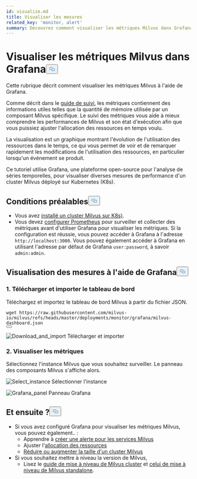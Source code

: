 ```yaml
---
id: visualize.md
title: Visualiser les mesures
related_key: 'monitor, alert'
summary: Découvrez comment visualiser les métriques Milvus dans Grafana.
---
```

<h1 id="Visualize-Milvus-Metrics-in-Grafana" class="common-anchor-header">Visualiser les métriques Milvus dans Grafana<button data-href="#Visualize-Milvus-Metrics-in-Grafana" class="anchor-icon" translate="no">
      <svg translate="no"
        aria-hidden="true"
        focusable="false"
        height="20"
        version="1.1"
        viewBox="0 0 16 16"
        width="16"
      >
        <path
          fill="#0092E4"
          fill-rule="evenodd"
          d="M4 9h1v1H4c-1.5 0-3-1.69-3-3.5S2.55 3 4 3h4c1.45 0 3 1.69 3 3.5 0 1.41-.91 2.72-2 3.25V8.59c.58-.45 1-1.27 1-2.09C10 5.22 8.98 4 8 4H4c-.98 0-2 1.22-2 2.5S3 9 4 9zm9-3h-1v1h1c1 0 2 1.22 2 2.5S13.98 12 13 12H9c-.98 0-2-1.22-2-2.5 0-.83.42-1.64 1-2.09V6.25c-1.09.53-2 1.84-2 3.25C6 11.31 7.55 13 9 13h4c1.45 0 3-1.69 3-3.5S14.5 6 13 6z"
        ></path>
      </svg>
    </button></h1><p>Cette rubrique décrit comment visualiser les métriques Milvus à l'aide de Grafana.</p>
<p>Comme décrit dans le <a href="/docs/fr/monitor.md">guide de suivi</a>, les métriques contiennent des informations utiles telles que la quantité de mémoire utilisée par un composant Milvus spécifique. Le suivi des métriques vous aide à mieux comprendre les performances de Milvus et son état d'exécution afin que vous puissiez ajuster l'allocation des ressources en temps voulu.</p>
<p>La visualisation est un graphique montrant l'évolution de l'utilisation des ressources dans le temps, ce qui vous permet de voir et de remarquer rapidement les modifications de l'utilisation des ressources, en particulier lorsqu'un événement se produit.</p>
<p>Ce tutoriel utilise Grafana, une plateforme open-source pour l'analyse de séries temporelles, pour visualiser diverses mesures de performance d'un cluster Milvus déployé sur Kubernetes (K8s).</p>
<h2 id="Prerequisites" class="common-anchor-header">Conditions préalables<button data-href="#Prerequisites" class="anchor-icon" translate="no">
      <svg translate="no"
        aria-hidden="true"
        focusable="false"
        height="20"
        version="1.1"
        viewBox="0 0 16 16"
        width="16"
      >
        <path
          fill="#0092E4"
          fill-rule="evenodd"
          d="M4 9h1v1H4c-1.5 0-3-1.69-3-3.5S2.55 3 4 3h4c1.45 0 3 1.69 3 3.5 0 1.41-.91 2.72-2 3.25V8.59c.58-.45 1-1.27 1-2.09C10 5.22 8.98 4 8 4H4c-.98 0-2 1.22-2 2.5S3 9 4 9zm9-3h-1v1h1c1 0 2 1.22 2 2.5S13.98 12 13 12H9c-.98 0-2-1.22-2-2.5 0-.83.42-1.64 1-2.09V6.25c-1.09.53-2 1.84-2 3.25C6 11.31 7.55 13 9 13h4c1.45 0 3-1.69 3-3.5S14.5 6 13 6z"
        ></path>
      </svg>
    </button></h2><ul>
<li>Vous avez <a href="/docs/fr/install_cluster-helm.md">installé un cluster Milvus sur K8s)</a>.</li>
<li>Vous devez <a href="/docs/fr/monitor.md">configurer Prometheus</a> pour surveiller et collecter des métriques avant d'utiliser Grafana pour visualiser les métriques. Si la configuration est réussie, vous pouvez accéder à Grafana à l'adresse <code translate="no">http://localhost:3000</code>. Vous pouvez également accéder à Grafana en utilisant l'adresse par défaut de Grafana <code translate="no">user:password</code>, à savoir <code translate="no">admin:admin</code>.</li>
</ul>
<h2 id="Visualize-metrics-using-Grafana" class="common-anchor-header">Visualisation des mesures à l'aide de Grafana<button data-href="#Visualize-metrics-using-Grafana" class="anchor-icon" translate="no">
      <svg translate="no"
        aria-hidden="true"
        focusable="false"
        height="20"
        version="1.1"
        viewBox="0 0 16 16"
        width="16"
      >
        <path
          fill="#0092E4"
          fill-rule="evenodd"
          d="M4 9h1v1H4c-1.5 0-3-1.69-3-3.5S2.55 3 4 3h4c1.45 0 3 1.69 3 3.5 0 1.41-.91 2.72-2 3.25V8.59c.58-.45 1-1.27 1-2.09C10 5.22 8.98 4 8 4H4c-.98 0-2 1.22-2 2.5S3 9 4 9zm9-3h-1v1h1c1 0 2 1.22 2 2.5S13.98 12 13 12H9c-.98 0-2-1.22-2-2.5 0-.83.42-1.64 1-2.09V6.25c-1.09.53-2 1.84-2 3.25C6 11.31 7.55 13 9 13h4c1.45 0 3-1.69 3-3.5S14.5 6 13 6z"
        ></path>
      </svg>
    </button></h2><h3 id="1-Download-and-import-dashboard" class="common-anchor-header">1. Télécharger et importer le tableau de bord</h3><p>Téléchargez et importez le tableau de bord Milvus à partir du fichier JSON.</p>
<pre><code translate="no"><span class="hljs-attribute">wget</span> https://raw.githubusercontent.com/milvus-io/milvus/refs/heads/master/deployments/monitor/grafana/milvus-dashboard.json
<button class="copy-code-btn"></button></code></pre>
<p>
  
   <span class="img-wrapper"> <img translate="no" src="/docs/v2.6.x/assets/import_dashboard.png" alt="Download_and_import" class="doc-image" id="download_and_import" />
   </span> <span class="img-wrapper"> <span>Télécharger et importer</span> </span></p>
<h3 id="2-View-metrics" class="common-anchor-header">2. Visualiser les métriques</h3><p>Sélectionnez l'instance Milvus que vous souhaitez surveiller. Le panneau des composants Milvus s'affiche alors.</p>
<p>
  
   <span class="img-wrapper"> <img translate="no" src="/docs/v2.6.x/assets/grafana_select.png" alt="Select_instance" class="doc-image" id="select_instance" />
   </span> <span class="img-wrapper"> <span>Sélectionner l'instance</span> </span></p>
<p>
  
   <span class="img-wrapper"> <img translate="no" src="/docs/v2.6.x/assets/grafana_panel.png" alt="Grafana_panel" class="doc-image" id="grafana_panel" />
   </span> <span class="img-wrapper"> <span>Panneau Grafana</span> </span></p>
<h2 id="Whats-next" class="common-anchor-header">Et ensuite ?<button data-href="#Whats-next" class="anchor-icon" translate="no">
      <svg translate="no"
        aria-hidden="true"
        focusable="false"
        height="20"
        version="1.1"
        viewBox="0 0 16 16"
        width="16"
      >
        <path
          fill="#0092E4"
          fill-rule="evenodd"
          d="M4 9h1v1H4c-1.5 0-3-1.69-3-3.5S2.55 3 4 3h4c1.45 0 3 1.69 3 3.5 0 1.41-.91 2.72-2 3.25V8.59c.58-.45 1-1.27 1-2.09C10 5.22 8.98 4 8 4H4c-.98 0-2 1.22-2 2.5S3 9 4 9zm9-3h-1v1h1c1 0 2 1.22 2 2.5S13.98 12 13 12H9c-.98 0-2-1.22-2-2.5 0-.83.42-1.64 1-2.09V6.25c-1.09.53-2 1.84-2 3.25C6 11.31 7.55 13 9 13h4c1.45 0 3-1.69 3-3.5S14.5 6 13 6z"
        ></path>
      </svg>
    </button></h2><ul>
<li>Si vous avez configuré Grafana pour visualiser les métriques Milvus, vous pouvez également.. :<ul>
<li>Apprendre à <a href="/docs/fr/alert.md">créer une alerte pour les services Milvus</a></li>
<li>Ajuster l'<a href="/docs/fr/allocate.md">allocation des ressources</a></li>
<li><a href="/docs/fr/scaleout.md">Réduire ou augmenter la taille d'un cluster Milvus</a></li>
</ul></li>
<li>Si vous souhaitez mettre à niveau la version de Milvus,<ul>
<li>Lisez le <a href="/docs/fr/upgrade_milvus_cluster-operator.md">guide de mise à niveau de Milvus cluster</a> et <a href="/docs/fr/upgrade_milvus_standalone-operator.md">celui de mise à niveau de Milvus standalone</a>.</li>
</ul></li>
</ul>
